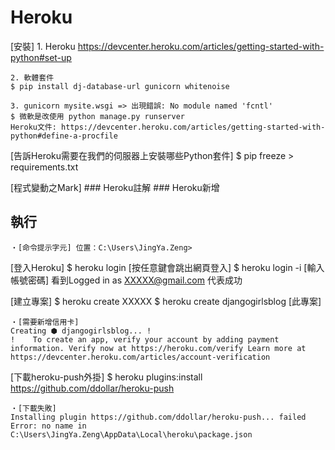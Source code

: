 # Heroku

[安裝] 
    1. Heroku
    https://devcenter.heroku.com/articles/getting-started-with-python#set-up

    2. 軟體套件
    $ pip install dj-database-url gunicorn whitenoise

    3. gunicorn mysite.wsgi => 出現錯誤: No module named 'fcntl'
    $ 微軟是改使用 python manage.py runserver
    Heroku文件: https://devcenter.heroku.com/articles/getting-started-with-python#define-a-procfile
    

[告訴Heroku需要在我們的伺服器上安裝哪些Python套件]
    $ pip freeze > requirements.txt

[程式變動之Mark]
    ### Heroku註解
    ### Heroku新增

## 執行
    ‧[命令提示字元] 位置：C:\Users\JingYa.Zeng>
    
[登入Heroku]
    $ heroku login     [按任意鍵會跳出網頁登入]
    $ heroku login -i  [輸入帳號密碼]
    看到Logged in as XXXXX@gmail.com 代表成功
    
[建立專案]
    $ heroku create XXXXX
    $ heroku create djangogirlsblog [此專案]

    ‧[需要新增信用卡]
    Creating ⬢ djangogirlsblog... !
    !    To create an app, verify your account by adding payment information. Verify now at https://heroku.com/verify Learn more at https://devcenter.heroku.com/articles/account-verification
    
[下載heroku-push外掛]
    $ heroku plugins:install https://github.com/ddollar/heroku-push

    ‧[下載失敗]
    Installing plugin https://github.com/ddollar/heroku-push... failed
    Error: no name in C:\Users\JingYa.Zeng\AppData\Local\heroku\package.json